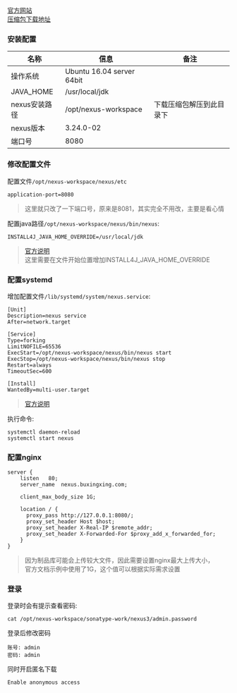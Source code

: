 [官方网站](https://www.sonatype.com/nexus-repository-oss)  
[压缩包下载地址](https://help.sonatype.com/repomanager3/download/download-archives---repository-manager-3)  

### 安装配置
名称 | 信息 | 备注
-|-|-
操作系统 | Ubuntu 16.04 server 64bit | 
JAVA_HOME | /usr/local/jdk | 
nexus安装路径 | /opt/nexus-workspace | 下载压缩包解压到此目录下
nexus版本 | 3.24.0-02 |
端口号 | 8080 |

### 修改配置文件
配置文件```/opt/nexus-workspace/nexus/etc```  
```
application-port=8080
```
> 这里就只改了一下端口号，原来是8081，其实完全不用改，主要是看心情  

配置java路径```/opt/nexus-workspace/nexus/bin/nexus```:  
```
INSTALL4J_JAVA_HOME_OVERRIDE=/usr/local/jdk
```
> [官方说明](https://help.sonatype.com/repomanager3/installation/system-requirements#SystemRequirements-Java)  
> 这里需要在文件开始位置增加INSTALL4J_JAVA_HOME_OVERRIDE  

### 配置systemd
增加配置文件```/lib/systemd/system/nexus.service```:  
```
[Unit]
Description=nexus service
After=network.target

[Service]
Type=forking
LimitNOFILE=65536
ExecStart=/opt/nexus-workspace/nexus/bin/nexus start
ExecStop=/opt/nexus-workspace/nexus/bin/nexus stop
Restart=always
TimeoutSec=600

[Install]
WantedBy=multi-user.target
```
> [官方说明](https://help.sonatype.com/repomanager3/installation/run-as-a-service#RunasaService-systemd)  

执行命令:
```
systemctl daemon-reload
systemctl start nexus
```

### 配置nginx
```
server {
    listen   80;
    server_name  nexus.buxingxing.com;

    client_max_body_size 1G;

    location / {
      proxy_pass http://127.0.0.1:8080/;
      proxy_set_header Host $host;
      proxy_set_header X-Real-IP $remote_addr;
      proxy_set_header X-Forwarded-For $proxy_add_x_forwarded_for;
    }
}
```
> 因为制品库可能会上传较大文件，因此需要设置nginx最大上传大小，  
> 官方文档示例中使用了1G，这个值可以根据实际需求设置  

### 登录
登录时会有提示查看密码:  
```
cat /opt/nexus-workspace/sonatype-work/nexus3/admin.password
```
登录后修改密码  
```
账号: admin
密码: admin
```
同时开启匿名下载  
```
Enable anonymous access
```
